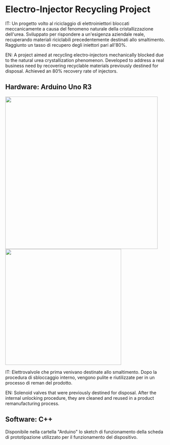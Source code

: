# Electro‑Injector Recycling Project

IT: Un progetto volto al riciclaggio di elettroiniettori bloccati meccanicamente a causa del fenomeno naturale della cristallizzazione dell'urea.
Sviluppato per rispondere a un'esigenza aziendale reale, recuperando materiali riciclabili precedentemente destinati allo smaltimento.
Raggiunto un tasso di recupero degli iniettori pari all'80%.

EN: A project aimed at recycling electro‑injectors mechanically blocked due to the natural urea crystallization phenomenon. 
Developed to address a real business need by recovering recyclable materials previously destined for disposal. 
Achieved an 80% recovery rate of injectors.

## Hardware: Arduino Uno R3

<img src="https://github.com/user-attachments/assets/17ce79e3-9b24-4369-aebf-bab8a9e78a96" width="480">

<img src="https://github.com/user-attachments/assets/ecf4659f-e57b-4891-89f0-4cf34973f807" width="365">

IT: Elettrovalvole che prima venivano destinate allo smaltimento.
Dopo la procedura di sbloccaggio interno, vengono pulite e riutilizzate per in un processo di reman del prodotto.

EN: Solenoid valves that were previously destined for disposal.
After the internal unlocking procedure, they are cleaned and reused in a product remanufacturing process.

## Software: C++

Disponibile nella cartella "Arduino" lo sketch di funzionamento della scheda di prototipazione
utilizzato per il funzionamento del dispositivo. 
